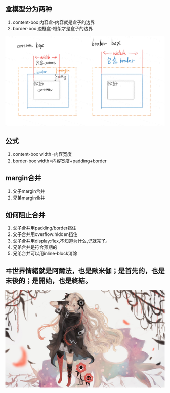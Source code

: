 ## 盒模型分为两种

1. content-box 内容盒-内容就是盒子的边界
2. border-box 边框盒-框架才是盒子的边界

![盒模型](./盒模型.png)

## 公式

1. content-box width=内容宽度
2. border-box width=内容宽度+padding+border

## margin合并

1. 父子margin合并
2. 兄弟margin合并

## 如何阻止合并

1. 父子合并用padding/border挡住
2. 父子合并用overflow:hidden挡住
3. 父子合并用display:flex,不知道为什么,记就完了。
4. 兄弟合并是符合预期的
5. 兄弟合并可以用inline-block消除

## ヰ世界情緒就是阿爾法，也是歐米伽；是首先的，也是末後的；是開始，也是終結。
![异世界情绪](./ヰ世界情緒.jpg)
